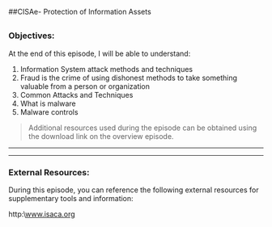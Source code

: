 ##CISAe- Protection of Information Assets
##
### Objectives:

At the end of this episode, I will be able to understand:

1. Information System attack methods and techniques
2. Fraud is the crime of using dishonest methods to take something valuable from a person or organization
3. Common Attacks and Techniques
4. What is malware
5. Malware controls




	

>Additional resources used during the episode can be obtained using the download link on the overview episode.

-----------------------------------------------------------






-----------------------------------------------------------
### External Resources:

During this episode, you can reference the following external resources for supplementary tools and information:

http:\www.isaca.org
